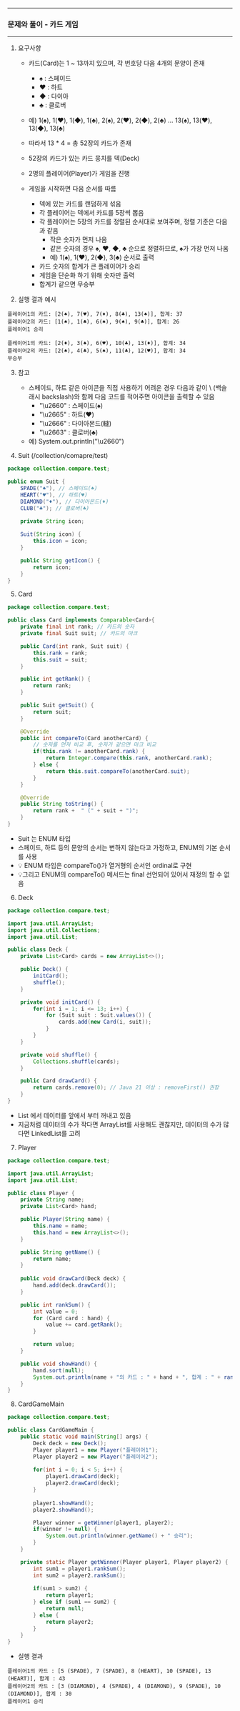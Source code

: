 -----
### 문제와 풀이 - 카드 게임
-----
1. 요구사항
   - 카드(Card)는 1 ~ 13까지 있으며, 각 번호당 다음 4개의 문양이 존재
     + ♠ : 스페이드
     + ♥ : 하트
     + ◆ : 다이아
     + ♣ : 클로버
   - 예) 1(♠), 1(♥), 1(◆), 1(♣), 2(♠), 2(♥), 2(◆), 2(♣) ... 13(♠), 13(♥), 13(◆), 13(♣)
   - 따라서 13 * 4 = 총 52장의 카드가 존재
   - 52장의 카드가 있는 카드 뭉치를 덱(Deck)
   - 2명의 플레이어(Player)가 게임을 진행

   - 게임을 시작하면 다음 순서를 따름
     + 덱에 있는 카드를 랜덤하게 섞음
     + 각 플레이어는 덱에서 카드를 5장씩 뽑음
     + 각 플레이어는 5장의 카드를 정렬된 순서대로 보여주며, 정렬 기준은 다음과 같음
       * 작은 숫자가 먼저 나옴
       * 같은 숫자의 경우 ♠, ♥, ◆, ♣ 순으로 정렬하므로, ♠가 가장 먼저 나옴
       * 예) 1(♠), 1(♥), 2(◆), 3(♣) 순서로 출력
     + 카드 숫자의 합계가 큰 플레이어가 승리
     + 게임을 단순화 하기 위해 숫자만 출력
     + 합계가 같으면 무승부

2. 실행 결과 예시
```
플레이어1의 카드: [2(♠), 7(♥), 7(♦), 8(♣), 13(♠)], 합계: 37
플레이어2의 카드: [1(♠), 1(♣), 6(♠), 9(♠), 9(♣)], 합계: 26
플레이어1 승리
```

```
플레이어1의 카드: [2(♦), 3(♠), 6(♥), 10(♣), 13(♦)], 합계: 34
플레이어2의 카드: [2(♠), 4(♣), 5(♠), 11(♣), 12(♥)], 합계: 34
무승부
```

3. 참고
    - 스페이드, 하트 같은 아이콘을 직접 사용하기 어려운 경우 다음과 같이 \ (백슬래시 backslash)와 함께 다음 코드를 적어주면 아이콘을 출력할 수 있음
      + "\u2660" : 스페이드(♠)
      + "\u2665" : 하트(♥)
      + "\u2666" : 다이아몬드(䡫)
      + "\u2663" : 클로버(♣)
    - 예) System.out.println("\u2660")

4. Suit (/collection/comapre/test)
```java
package collection.compare.test;

public enum Suit {
    SPADE("♠"), // 스페이드(♠)
    HEART("♥"), // 하트(♥)
    DIAMOND("♦"), // 다이아몬드(♦)
    CLUB("♣"); // 클로버(♣)
    
    private String icon;

    Suit(String icon) {
        this.icon = icon;
    }

    public String getIcon() {
        return icon;
    }
}
```
5. Card
```java
package collection.compare.test;

public class Card implements Comparable<Card>{
    private final int rank; // 카드의 숫자
    private final Suit suit; // 카드의 마크

    public Card(int rank, Suit suit) {
        this.rank = rank;
        this.suit = suit;
    }

    public int getRank() {
        return rank;
    }

    public Suit getSuit() {
        return suit;
    }

    @Override
    public int compareTo(Card anotherCard) {
        // 숫자를 먼저 비교 후, 숫자가 같으면 마크 비교
        if(this.rank != anotherCard.rank) {
            return Integer.compare(this.rank, anotherCard.rank);
        } else {
            return this.suit.compareTo(anotherCard.suit);
        }
    }

    @Override
    public String toString() {
        return rank +  " (" + suit + ")";
    }
}
```
   - Suit 는 ENUM 타입
   - 스페이드, 하트 등의 문양의 순서는 변하지 않는다고 가정하고, ENUM의 기본 순서를 사용
   - 💡 ENUM 타입은 compareTo()가 열거형의 순서인 ordinal로 구현
   - 💡그리고 ENUM의 compareTo() 메서드는 final 선언되어 있어서 재정의 할 수 없음

6. Deck
```java
package collection.compare.test;

import java.util.ArrayList;
import java.util.Collections;
import java.util.List;

public class Deck {
    private List<Card> cards = new ArrayList<>();

    public Deck() {
        initCard();
        shuffle();
    }

    private void initCard() {
        for(int i = 1; i <= 13; i++) {
            for (Suit suit : Suit.values()) {
                cards.add(new Card(i, suit));
            }
        }
    }

    private void shuffle() {
        Collections.shuffle(cards);
    }

    public Card drawCard() {
        return cards.remove(0); // Java 21 이상 : removeFirst() 권장
    }
}
```
   - List 에서 데이터를 앞에서 부터 꺼내고 있음
   - 지금처럼 데이터의 수가 작다면 ArrayList를 사용해도 괜찮지만, 데이터의 수가 많다면 LinkedList를 고려

7. Player
```java
package collection.compare.test;

import java.util.ArrayList;
import java.util.List;

public class Player {
    private String name;
    private List<Card> hand;

    public Player(String name) {
        this.name = name;
        this.hand = new ArrayList<>();
    }

    public String getName() {
        return name;
    }
    
    public void drawCard(Deck deck) {
        hand.add(deck.drawCard());
    }

    public int rankSum() {
        int value = 0;
        for (Card card : hand) {
            value += card.getRank();
        }

        return value;
    }

    public void showHand() {
        hand.sort(null);
        System.out.println(name + "의 카드 : " + hand + ", 합계 : " + rankSum());
    }
}
```

8. CardGameMain
```java
package collection.compare.test;

public class CardGameMain {
    public static void main(String[] args) {
        Deck deck = new Deck();
        Player player1 = new Player("플레이어1");
        Player player2 = new Player("플레이어2");
        
        for(int i = 0; i < 5; i++) {
            player1.drawCard(deck);
            player2.drawCard(deck);
        }
        
        player1.showHand();
        player2.showHand();

        Player winner = getWinner(player1, player2);
        if(winner != null) {
            System.out.println(winner.getName() + " 승리");
        }
    }

    private static Player getWinner(Player player1, Player player2) {
        int sum1 = player1.rankSum();
        int sum2 = player2.rankSum();
        
        if(sum1 > sum2) {
            return player1;
        } else if (sum1 == sum2) {
            return null;
        } else {
            return player2;
        }
    }
}
```
   - 실행 결과
```
플레이어1의 카드 : [5 (SPADE), 7 (SPADE), 8 (HEART), 10 (SPADE), 13 (HEART)], 합계 : 43
플레이어2의 카드 : [3 (DIAMOND), 4 (SPADE), 4 (DIAMOND), 9 (SPADE), 10 (DIAMOND)], 합계 : 30
플레이어1 승리
```
